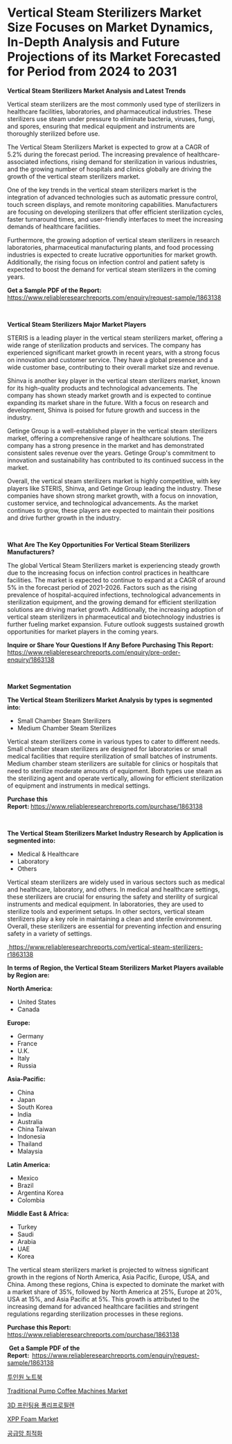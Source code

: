 <p><h1>Vertical Steam Sterilizers Market Size Focuses on Market Dynamics, In-Depth Analysis and Future Projections of its Market Forecasted for Period from 2024 to 2031</h1></p><p><strong>Vertical Steam Sterilizers Market Analysis and Latest Trends</strong></p>
<p><p>Vertical steam sterilizers are the most commonly used type of sterilizers in healthcare facilities, laboratories, and pharmaceutical industries. These sterilizers use steam under pressure to eliminate bacteria, viruses, fungi, and spores, ensuring that medical equipment and instruments are thoroughly sterilized before use.</p><p>The Vertical Steam Sterilizers Market is expected to grow at a CAGR of 5.2% during the forecast period. The increasing prevalence of healthcare-associated infections, rising demand for sterilization in various industries, and the growing number of hospitals and clinics globally are driving the growth of the vertical steam sterilizers market.</p><p>One of the key trends in the vertical steam sterilizers market is the integration of advanced technologies such as automatic pressure control, touch screen displays, and remote monitoring capabilities. Manufacturers are focusing on developing sterilizers that offer efficient sterilization cycles, faster turnaround times, and user-friendly interfaces to meet the increasing demands of healthcare facilities.</p><p>Furthermore, the growing adoption of vertical steam sterilizers in research laboratories, pharmaceutical manufacturing plants, and food processing industries is expected to create lucrative opportunities for market growth. Additionally, the rising focus on infection control and patient safety is expected to boost the demand for vertical steam sterilizers in the coming years.</p></p>
<p><strong>Get a Sample PDF of the Report:&nbsp;</strong> <a href="https://www.reliableresearchreports.com/enquiry/request-sample/1863138">https://www.reliableresearchreports.com/enquiry/request-sample/1863138</a></p>
<p>&nbsp;</p>
<p><strong>Vertical Steam Sterilizers Major Market Players</strong></p>
<p><p>STERIS is a leading player in the vertical steam sterilizers market, offering a wide range of sterilization products and services. The company has experienced significant market growth in recent years, with a strong focus on innovation and customer service. They have a global presence and a wide customer base, contributing to their overall market size and revenue.</p><p>Shinva is another key player in the vertical steam sterilizers market, known for its high-quality products and technological advancements. The company has shown steady market growth and is expected to continue expanding its market share in the future. With a focus on research and development, Shinva is poised for future growth and success in the industry.</p><p>Getinge Group is a well-established player in the vertical steam sterilizers market, offering a comprehensive range of healthcare solutions. The company has a strong presence in the market and has demonstrated consistent sales revenue over the years. Getinge Group's commitment to innovation and sustainability has contributed to its continued success in the market.</p><p>Overall, the vertical steam sterilizers market is highly competitive, with key players like STERIS, Shinva, and Getinge Group leading the industry. These companies have shown strong market growth, with a focus on innovation, customer service, and technological advancements. As the market continues to grow, these players are expected to maintain their positions and drive further growth in the industry.</p></p>
<p>&nbsp;</p>
<p><strong>What Are The Key Opportunities For Vertical Steam Sterilizers Manufacturers?</strong></p>
<p><p>The global Vertical Steam Sterilizers market is experiencing steady growth due to the increasing focus on infection control practices in healthcare facilities. The market is expected to continue to expand at a CAGR of around 5% in the forecast period of 2021-2026. Factors such as the rising prevalence of hospital-acquired infections, technological advancements in sterilization equipment, and the growing demand for efficient sterilization solutions are driving market growth. Additionally, the increasing adoption of vertical steam sterilizers in pharmaceutical and biotechnology industries is further fueling market expansion. Future outlook suggests sustained growth opportunities for market players in the coming years.</p></p>
<p><strong>Inquire or Share Your Questions If Any Before Purchasing This Report:</strong> <a href="https://www.reliableresearchreports.com/enquiry/pre-order-enquiry/1863138">https://www.reliableresearchreports.com/enquiry/pre-order-enquiry/1863138</a></p>
<p>&nbsp;</p>
<p><strong>Market Segmentation</strong></p>
<p><strong>The Vertical Steam Sterilizers Market Analysis by types is segmented into:</strong></p>
<p><ul><li>Small Chamber Steam Sterilizers</li><li>Medium Chamber Steam Sterilizes</li></ul></p>
<p><p>Vertical steam sterilizers come in various types to cater to different needs. Small chamber steam sterilizers are designed for laboratories or small medical facilities that require sterilization of small batches of instruments. Medium chamber steam sterilizers are suitable for clinics or hospitals that need to sterilize moderate amounts of equipment. Both types use steam as the sterilizing agent and operate vertically, allowing for efficient sterilization of equipment and instruments in medical settings.</p></p>
<p><strong>Purchase this Report:&nbsp;</strong><a href="https://www.reliableresearchreports.com/purchase/1863138">https://www.reliableresearchreports.com/purchase/1863138</a></p>
<p>&nbsp;</p>
<p><strong>The Vertical Steam Sterilizers Market Industry Research by Application is segmented into:</strong></p>
<p><ul><li>Medical & Healthcare</li><li>Laboratory</li><li>Others</li></ul></p>
<p><p>Vertical steam sterilizers are widely used in various sectors such as medical and healthcare, laboratory, and others. In medical and healthcare settings, these sterilizers are crucial for ensuring the safety and sterility of surgical instruments and medical equipment. In laboratories, they are used to sterilize tools and experiment setups. In other sectors, vertical steam sterilizers play a key role in maintaining a clean and sterile environment. Overall, these sterilizers are essential for preventing infection and ensuring safety in a variety of settings.</p></p>
<p><a href="https://www.reliableresearchreports.com/vertical-steam-sterilizers-r1863138">&nbsp;https://www.reliableresearchreports.com/vertical-steam-sterilizers-r1863138</a></p>
<p><strong>In terms of Region, the Vertical Steam Sterilizers Market Players available by Region are:</strong></p>
<p>
    <p> <strong> North America: </strong>
        <ul>
            <li>United States</li>
            <li>Canada</li>
        </ul>
        </p> 
    <p> <strong> Europe: </strong>
        <ul>
            <li>Germany</li>
            <li>France</li>
            <li>U.K.</li>
            <li>Italy</li>
            <li>Russia</li>
        </ul>
        </p> 
    <p> <strong> Asia-Pacific: </strong>
        <ul>
            <li>China</li>
            <li>Japan</li>
            <li>South Korea</li>
            <li>India</li>
            <li>Australia</li>
            <li>China Taiwan</li>
            <li>Indonesia</li>
            <li>Thailand</li>
            <li>Malaysia</li>
        </ul>
        </p> 
    <p> <strong> Latin America: </strong>
        <ul>
            <li>Mexico</li>
            <li>Brazil</li>
            <li>Argentina Korea</li>
            <li>Colombia</li>
        </ul>
        </p> 
    <p> <strong> Middle East & Africa: </strong>
        <ul>
            <li>Turkey</li>
            <li>Saudi</li>
            <li>Arabia</li>
            <li>UAE</li>
            <li>Korea</li>
        </ul>
    </p>
    </p>
<p><p>The vertical steam sterilizers market is projected to witness significant growth in the regions of North America, Asia Pacific, Europe, USA, and China. Among these regions, China is expected to dominate the market with a market share of 35%, followed by North America at 25%, Europe at 20%, USA at 15%, and Asia Pacific at 5%. This growth is attributed to the increasing demand for advanced healthcare facilities and stringent regulations regarding sterilization processes in these regions.</p></p>
<p><strong>Purchase this Report: </strong><a href="https://www.reliableresearchreports.com/purchase/1863138">https://www.reliableresearchreports.com/purchase/1863138</a></p>
<p>&nbsp;<strong>Get a Sample PDF of the Report:&nbsp;&nbsp;</strong><a href="https://www.reliableresearchreports.com/enquiry/request-sample/1863138">https://www.reliableresearchreports.com/enquiry/request-sample/1863138</a></p>
<p><strong></strong></p>
<p><p><a href="https://medium.com/@brisamorar2023/2-in-1-%EB%85%B8%ED%8A%B8%EB%B6%81-%EC%8B%9C%EC%9E%A5-%EC%8B%9C%EC%9E%A5-%EC%A0%90%EC%9C%A0%EC%9C%A8-%EC%8B%9C%EC%9E%A5-%EB%8F%99%ED%96%A5-%EB%B0%8F-%EB%AF%B8%EB%9E%98-%EC%84%B1%EC%9E%A5-%ED%83%90%EC%83%89-03f9878a9a02">투인원 노트북</a></p><p><a href="https://github.com/sonuprakash1/Market-Research-Report-List-2/blob/main/traditional-pump-coffee-machines-market.md">Traditional Pump Coffee Machines Market</a></p><p><a href="https://github.com/Elenrrera7685/Market-Research-Report-List-1/blob/main/916478439774.md">3D 프린팅용 폴리프로필렌</a></p><p><a href="https://issuu.com/reportprime-2/docs/xpp-foam-market-size-2030.pptx">XPP Foam Market</a></p><p><a href="https://github.com/vsn7qpua81q/Market-Research-Report-List-1/blob/main/914645039773.md">공급망 최적화</a></p></p>